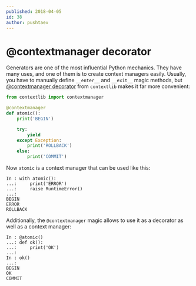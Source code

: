 ```yaml
---
published: 2018-04-05
id: 38
author: pushtaev
---
```


# @contextmanager decorator

Generators are one of the most influential Python mechanics.
They have many uses, and one of them is to create context managers easily.
Usually, you have to manually define `__enter__` and `__exit__` magic methods,
but [@contextmanager decorator](https://docs.python.org/3/library/contextlib.html#contextlib.contextmanager) from `contextlib` makes it far more convenient:

```python
from contextlib import contextmanager

@contextmanager
def atomic():
    print('BEGIN')

    try:
        yield
    except Exception:
        print('ROLLBACK')
    else:
        print('COMMIT')
```

Now `atomic` is a context manager that can be used like this:

```ipython
In : with atomic():
...:     print('ERROR')
...:     raise RuntimeError()
...:
BEGIN
ERROR
ROLLBACK
```

Additionally, the `@contextmanager` magic allows to use it as a decorator as well as a context manager:

```ipython
In : @atomic()
...: def ok():
...:     print('OK')
...:
In : ok()
...:
BEGIN
OK
COMMIT
```
